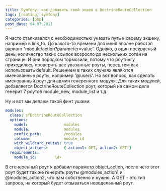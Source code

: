```yaml
---
title: Symfony: как добавить свой экшен в DoctrineRouteCollection
tags: [routing, symfony]
categories: [php]
post_date: 04.07.2011
---
```


<img class="oppic" src="{{site.url}}/img/symfony_logo.gif" alt="" />Я часто сталкивался с необходимостью указать путь к своему экшену, например в link_to. До какого-то времени для меня вполне работал вариант 'module/action?parameter=value'. Однако, в один прекрасный день, количество таких ссылок возросло до нескольких сотен на странице. И они порядком тормозили, потому что роутингу приходилось проверять все указанные роуты, перед тем как использовать default. Решением в таких случаях являются именованные роуты, например '@users'. Но вот вопрос, как сделать именованный роут для админ генеренного модуля. Для таких модулей, добавляется DoctrineRouteCollection роут, который на самом деле генерит 7 роутов module_new, module_list и т.д.

Ну и вот мы делаем такой финт ушами: 
```yaml
modules:
  class: sfDoctrineRouteCollection
  options:
    model:                modules
    module:               modules
    prefix_path:          /modules
    column:               module_id
    with_wildcard_routes: true
    object_actions:       { action1: GET, action2: GET }
  requirements:
    module_id:        \d+
```

В сгенеренный роут я добавил параметр object_action, после чего этот роут будет так же генерить роуты @modules_action1 и @modules_action2, что нам собственно и нужно. А GET - это тип запроса, на который будет отзываться новоделанный роут.
